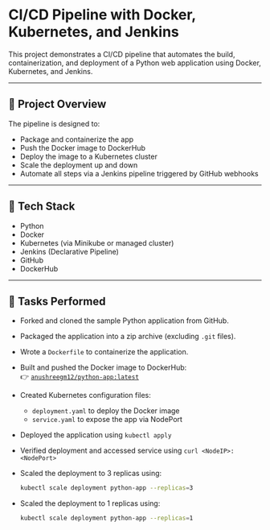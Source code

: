 # CI/CD Pipeline with Docker, Kubernetes, and Jenkins

This project demonstrates a CI/CD pipeline that automates the build, containerization, and deployment of a Python web application using Docker, Kubernetes, and Jenkins.

---

## 🚀 Project Overview

The pipeline is designed to:

- Package and containerize the app
- Push the Docker image to DockerHub
- Deploy the image to a Kubernetes cluster
- Scale the deployment up and down
- Automate all steps via a Jenkins pipeline triggered by GitHub webhooks

---

## 📂 Tech Stack

- Python
- Docker
- Kubernetes (via Minikube or managed cluster)
- Jenkins (Declarative Pipeline)
- GitHub
- DockerHub

---

## 🔨 Tasks Performed

- Forked and cloned the sample Python application from GitHub.
- Packaged the application into a zip archive (excluding `.git` files).
- Wrote a `Dockerfile` to containerize the application.
- Built and pushed the Docker image to DockerHub:  
  👉 [`anushreegm12/python-app:latest`](https://hub.docker.com/r/anushreegm12/python-app)

- Created Kubernetes configuration files:
  - `deployment.yaml` to deploy the Docker image
  - `service.yaml` to expose the app via NodePort
- Deployed the application using `kubectl apply`
- Verified deployment and accessed service using `curl <NodeIP>:<NodePort>`

- Scaled the deployment to 3 replicas using:
  ```bash
  kubectl scale deployment python-app --replicas=3

- Scaled the deployment to 1 replicas using:
  ```bash
  kubectl scale deployment python-app --replicas=1
